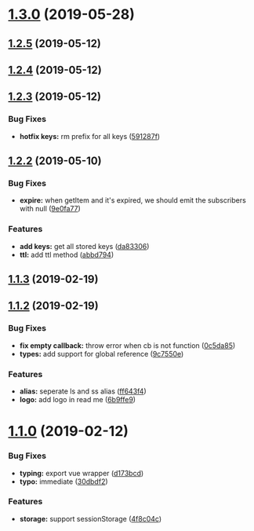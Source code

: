<a name="1.3.0"></a>
# [1.3.0](https://github.com/dreambo8563/vue-storage-watcher/compare/v1.2.5...v1.3.0) (2019-05-28)



<a name="1.2.5"></a>
## [1.2.5](https://github.com/dreambo8563/vue-storage-watcher/compare/v1.2.4...v1.2.5) (2019-05-12)



<a name="1.2.4"></a>
## [1.2.4](https://github.com/dreambo8563/vue-storage-watcher/compare/v1.2.3...v1.2.4) (2019-05-12)



<a name="1.2.3"></a>
## [1.2.3](https://github.com/dreambo8563/vue-storage-watcher/compare/v1.2.2...v1.2.3) (2019-05-12)


### Bug Fixes

* **hotfix keys:** rm prefix for all keys ([591287f](https://github.com/dreambo8563/vue-storage-watcher/commit/591287f))



<a name="1.2.2"></a>
## [1.2.2](https://github.com/dreambo8563/vue-storage-watcher/compare/1.1.3...v1.2.2) (2019-05-10)


### Bug Fixes

* **expire:** when getItem and it's expired, we should emit the subscribers with null ([9e0fa77](https://github.com/dreambo8563/vue-storage-watcher/commit/9e0fa77))


### Features

* **add keys:** get all stored keys ([da83306](https://github.com/dreambo8563/vue-storage-watcher/commit/da83306))
* **ttl:** add ttl method ([abbd794](https://github.com/dreambo8563/vue-storage-watcher/commit/abbd794))



<a name="1.1.3"></a>
## [1.1.3](https://github.com/dreambo8563/vue-storage-watcher/compare/1.1.2...v1.1.3) (2019-02-19)



<a name="1.1.2"></a>
## [1.1.2](https://github.com/dreambo8563/vue-storage-watcher/compare/v1.1.1...v1.1.2) (2019-02-19)


### Bug Fixes

* **fix empty callback:** throw error when cb is not function ([0c5da85](https://github.com/dreambo8563/vue-storage-watcher/commit/0c5da85))
* **types:** add support for global reference ([9c7550e](https://github.com/dreambo8563/vue-storage-watcher/commit/9c7550e))


### Features

* **alias:** seperate ls and ss alias ([ff643f4](https://github.com/dreambo8563/vue-storage-watcher/commit/ff643f4))
* **logo:** add logo in read me ([6b9ffe9](https://github.com/dreambo8563/vue-storage-watcher/commit/6b9ffe9))



<a name="1.1.0"></a>
# [1.1.0](https://github.com/dreambo8563/vue-storage-watcher/compare/30dbdf2...v1.1.0) (2019-02-12)


### Bug Fixes

* **typing:** export vue wrapper ([d173bcd](https://github.com/dreambo8563/vue-storage-watcher/commit/d173bcd))
* **typo:** immediate ([30dbdf2](https://github.com/dreambo8563/vue-storage-watcher/commit/30dbdf2))


### Features

* **storage:** support sessionStorage ([4f8c04c](https://github.com/dreambo8563/vue-storage-watcher/commit/4f8c04c))



